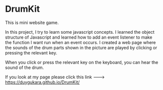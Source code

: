 # DrumKit
This is mini website game.

In this project, I try to learn some javascript concepts. I learned the object structure of Javascript and learned how to add an event listener to make the function I want run when an event occurs. I created a web page where the sounds of the drum parts shown in the picture are played by clicking or pressing the relevant key.

When you click or press the relevant key on the keyboard, you can hear the sound of the drum.

If you look at my page please click this link ---> https://duygukara.github.io/DrumKit/
